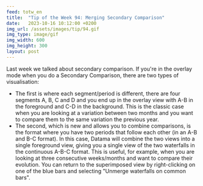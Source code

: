 ```yaml
---
feed: totw_en
title:  "Tip of the Week 94: Merging Secondary Comparison"
date:   2023-10-16 10:12:00 +0200
img_url: /assets/images/tip/94.gif
img_type: image/gif
img_width: 600
img_height: 300
layout: post
---
```



Last week we talked about secondary comparison. If you're in the overlay mode when you do a Secondary Comparison, there are two types of visualisation:
  * The first is where each segment/period is different, there are four segments A, B, C and D and you end up in the overlay view with A-B in the foreground and C-D in the background. This is the classic case when you are looking at a variation between two months and you want to compare them to the same variation the previous year.
  * The second, which is new and allows you to combine comparisons, is the format where you have two periods that follow each other (in an A-B and B-C format). In this case, Datama will combine the two views into a single foreground view, giving you a single view of the two waterfalls in the continuous A-B-C format. This is useful, for example, when you are looking at three consecutive weeks/months and want to compare their evolution. You can return to the superimposed view by right-clicking on one of the blue bars and selecting "Unmerge waterfalls on common bars".
